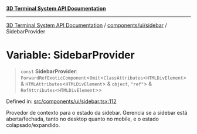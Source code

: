 [**3D Terminal System API Documentation**](../../../../README.md)

***

[3D Terminal System API Documentation](../../../../README.md) / [components/ui/sidebar](../README.md) / SidebarProvider

# Variable: SidebarProvider

> `const` **SidebarProvider**: `ForwardRefExoticComponent`\<`Omit`\<`ClassAttributes`\<`HTMLDivElement`\> & `HTMLAttributes`\<`HTMLDivElement`\> & `object`, `"ref"`\> & `RefAttributes`\<`HTMLDivElement`\>\>

Defined in: [src/components/ui/sidebar.tsx:112](https://github.com/Dicommunitas/ThreeJS_Terminal_3D/blob/824631c882bd29351bc730ad23d22c22cce24127/src/components/ui/sidebar.tsx#L112)

Provedor de contexto para o estado da sidebar.
Gerencia se a sidebar está aberta/fechada, tanto no desktop quanto no mobile,
e o estado colapsado/expandido.
